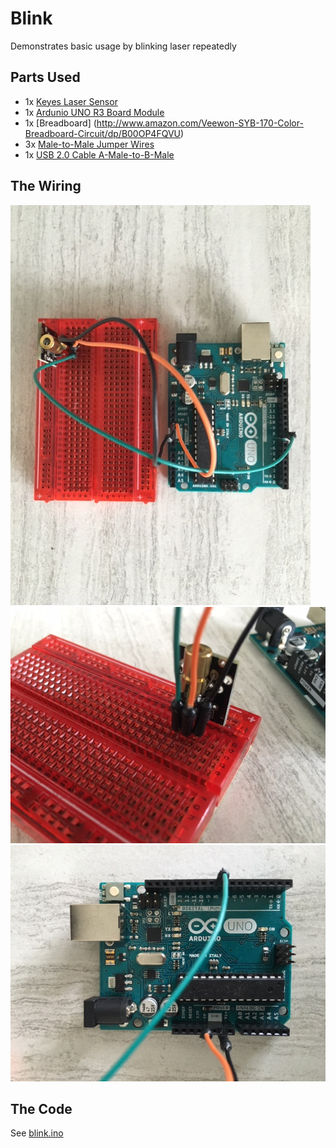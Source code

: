 # Blink
Demonstrates basic usage by blinking laser repeatedly

## Parts Used
* 1x [Keyes Laser Sensor](http://www.amazon.com/Laser-head-sensor-module-arduino/dp/B013GC1AJ8)
* 1x [Ardunio UNO R3 Board Module](http://www.amazon.com/Arduino-Board-Module-ATmega328P-Blue/dp/B01A0MONA0)
* 1x [Breadboard] (http://www.amazon.com/Veewon-SYB-170-Color-Breadboard-Circuit/dp/B00OP4FQVU)
* 3x [Male-to-Male Jumper Wires](http://www.amazon.com/Phantom-YoYo-Dupont-Cable-10cm/dp/B00KOL8O6C)
* 1x [USB 2.0 Cable A-Male-to-B-Male](http://www.amazon.com/AmazonBasics-USB-2-0-Cable--Male/dp/B00NH11KIK)

## The Wiring
![Wiring Example 1](wiring-01.JPG)
![Wiring Example 2](wiring-02.JPG)
![Wiring Example 3](wiring-03.JPG)

## The Code
See [blink.ino](blink.ino)